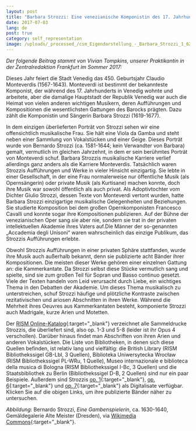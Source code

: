 ```yaml
---
layout: post
title: "Barbara Strozzi: Eine venezianische Komponistin des 17. Jahrhunderts"
date: 2017-07-03
lang: de
post: true
category: self_representation
image: /uploads/_processed_/csm_Eigendarstellung_-_Barbara_Strozzi_1_623a22b790.jpg
---
```



_Der folgende Beitrag stammt von Vivian Tompkins, unserer Praktikantin in der Zentralredaktion Frankfurt_ _im Sommer 2017:_

Dieses Jahr feiert die Stadt Venedig das 450. Geburtsjahr Claudio Monteverdis (1567-1643). Monteverdi ist bestimmt der bekannteste Komponist, der während des 17. Jahrhunderts in Venedig wohnte und arbeitete, aber die damalige Hauptstadt der Republik Venedig war auch die Heimat von vielen anderen wichtigen Musikern, deren Aufführungen und Kompositionen die wesentlichsten Gattungen des Barocks prägten. Dazu zählt die Komponistin und Sängerin Barbara Strozzi (1619-1677).

In dem einzigen überlieferten Porträt von Strozzi sehen wir eine offensichtlich musikalische Frau. Sie hält eine Viola da Gamba und steht neben einer Sammlung von Vokalstücken und einer Geige. Dieses Porträt wurde von Bernardo Strozzi (ca. 1581-1644; kein Verwandter von Barbara) gemalt, vermutlich im gleichen Jahrzehnt, in dem er sein berühmtes Porträt von Monteverdi schuf. Barbara Strozzis musikalische Karriere verlief allerdings ganz anders als die Karriere Monteverdis. Tatsächlich waren Strozzis Aufführungen und Werke in vieler Hinsicht einzigartig. Sie lebte in einer Gesellschaft, in der eine Frau normalerweise nur öffentliche Musik (als Opernsängerin) oder private Musik (als Kurtisane) machen konnte, doch ihre Musik war sowohl öffentlich als auch privat. Als Adoptivtochter vom Dichter Giulio Strozzi, dessen Texte von Monteverdi vertont wurden, hatte Barbara Strozzi einzigartige musikalische Gelegenheiten und Beziehungen. Sie studierte Komposition bei dem großen Opernkomponisten Francesco Cavalli und konnte sogar ihre Kompositionen publizieren. Auf der Bühne der venezianischen Oper sang sie aber nie, sondern sie trat in der privaten intellektuellen Akademie ihres Vaters auf.Die Männer der so-genannten „Accademia degli Unisoni“ waren wahrscheinlich das einzige Publikum, das Strozzis Aufführungen erlebte.

Obwohl Strozzis Aufführungen in einer privaten Sphäre stattfanden, wurde ihre Musik auch außerhalb bekannt, denn sie publizierte acht Bänder ihrer Kompositionen. Die meisten dieser Werke gehören einer einzelnen Gattung an: die Kammerkantate. Da Strozzi selbst diese Stücke vermutlich sang und spielte, sind sie zum großen Teil für Sopran und Basso continuo gesetzt. Viele der Texten handeln vom Leid verursacht durch Liebe, ein wichtiges Thema in den Debatten der Akademie. Um dieses Thema musikalisch zu unterstreichen, schuf Strozzi häufige und plötzliche Kontraste zwischen rezitativischen und ariosen Abschnitten in ihren Werke. Während die Mehrheit ihres Oeuvres aus Kammerkantaten besteht, komponierte Strozzi auch Madrigale, kurze Arien und Motetten.



Der [RISM Online-Katalog](https://opac.rism.info/search?View=rism&author=barbara+strozzi&Language=en){:target="_blank"} verzeichnet alle Sammeldrucke Strozzis, die überliefert sind, also op. 1-3 und 5-8 (leider ist ihr Opus 4 verschollen). Darüber hinaus findet man Abschriften von ihren Arien und anderen Vokalstücken. Die Liste von Bibliotheken, in denen sich diese Quellen befinden, ist relativ lang und vielfältig: die British Library (RISM Bibliothekssigel GB-Lbl, 3 Quellen), Biblioteka Uniwersytecka Wrocław (RISM Bibliothekssigel PL-WRu, 1 Quelle), Museo internazionale e biblioteca della musica di Bologna (RISM Bibliothekssigel I-Bc, 3 Quellen) und die Staatsbibliothek zu Berlin (Bibliothekssigel D-B, 2 Quellen) sind nur ein paar Beispiele. Außerdem sind Strozzis [op. 1](http://www.bibliotecamusica.it/cmbm/scripts/gaspari/scheda.asp?id=7936){:target="_blank"}, [op. 6](http://www.bibliotecamusica.it/cmbm/scripts/gaspari/scheda.asp?id=8518){:target="_blank"} und [op. 7](http://lcweb2.loc.gov/diglib/ihas/loc.natlib.ihas.200154784/default.html){:target="_blank"} als Digitalisate verfügbar. Klicken Sie auf die obigen Links, um ihre publizierte Bänder näher zu untersuchen.

_Abbildung_: Bernardo Strozzi, _Eine Gambenspielerin_, ca. 1630-1640, Gemäldegalerie Alte Meister (Dresden), via [Wikimedia Commons](https://commons.wikimedia.org/wiki/File%3ABarbara_Strozzi_1.jpg){:target="_blank"}.

<script type="text/javascript">var switchTo5x=true;</script><script type="text/javascript" src="http://w.sharethis.com/button/buttons.js"></script><script type="text/javascript">stLight.options({publisher: "9b601438-1ce1-49d8-bfd7-9cff5df54c17", doNotHash: false, doNotCopy: false, hashAddressBar: false});</script>